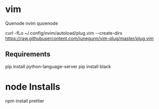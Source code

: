# vim



Quenode nvim quoenode


curl -fLo ~/.config/nvim/autoload/plug.vim --create-dirs \
    https://raw.githubusercontent.com/junegunn/vim-plug/master/plug.vim

## Requirements 
pip install python-language-server
pip install black


# node Installs 
npm install prettier


